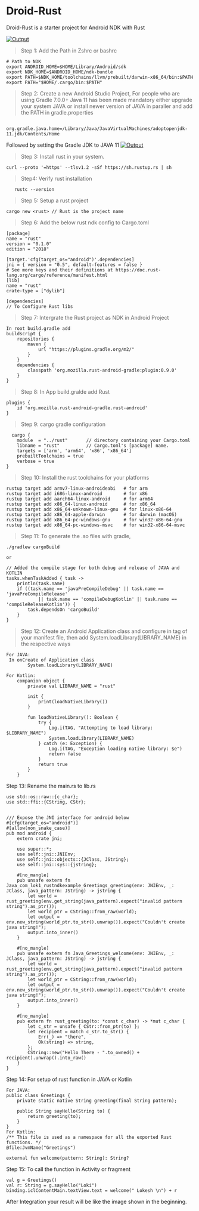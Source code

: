 # Droid-Rust
Droid-Rust is a starter project for Android NDK with Rust

[![Output](https://github.com/1ok1/droid-rust-starter/blob/main/droid-ndk-starter.png?raw=true)]()

> Step 1: Add the Path in Zshrc or bashrc
```
# Path to NDK
export ANDROID_HOME=$HOME/Library/Android/sdk
export NDK_HOME=$ANDROID_HOME/ndk-bundle
export PATH=$NDK_HOME/toolchains/llvm/prebuilt/darwin-x86_64/bin:$PATH
export PATH="$HOME/.cargo/bin:$PATH"
```

> Step 2: Create a new Android Studio Project, For people who are using Gradle 7.0.0+ Java 11 has been made mandatory either upgrade your system JAVA or install newer version of JAVA in paraller and add the PATH in gradle.properties
```
    org.gradle.java.home=/Library/Java/JavaVirtualMachines/adoptopenjdk-11.jdk/Contents/Home
```
Followed by setting the Gradle JDK to JAVA 11
[![Output](https://github.com/1ok1/droid-rust-starter/blob/main/jvm-settings.png?raw=true)]()
> Step 3: Install rust in your system.
```
curl --proto '=https' --tlsv1.2 -sSf https://sh.rustup.rs | sh
```

> Step4: Verify rust installation
```
   rustc --version
```

> Step 5: Setup a rust project
```
cargo new <rust> // Rust is the project name
```
>Step 6: Add the below rust ndk config to Cargo.toml
```
[package]
name = "rust"
version = "0.1.0"
edition = "2018"

[target.'cfg(target_os="android")'.dependencies]
jni = { version = "0.5", default-features = false }
# See more keys and their definitions at https://doc.rust-lang.org/cargo/reference/manifest.html
[lib]
name = "rust"
crate-type = ["dylib"]

[dependencies]
// To Configure Rust libs
```

> Step 7: Intergrate the Rust project as NDK in Android Project
```
In root build.gradle add
buildscript {
    repositories {
        maven {
            url "https://plugins.gradle.org/m2/"
        }
    }
    dependencies {
        classpath 'org.mozilla.rust-android-gradle:plugin:0.9.0'
    }
}
```

> Step 8: In App build.gralde add Rust
```
plugins {
    id 'org.mozilla.rust-android-gradle.rust-android'
}
```

> Step 9: cargo gradle configuration
```
  cargo {
    module  = "../rust"       // directory containing your Cargo.toml
    libname = "rust"          // Cargo.toml's [package] name.
    targets = ['arm', 'arm64', 'x86', 'x86_64']
    prebuiltToolchains = true
    verbose = true
}
```

> Step 10: Install the rust toolchains for your platforms
```
rustup target add armv7-linux-androideabi   # for arm
rustup target add i686-linux-android        # for x86
rustup target add aarch64-linux-android     # for arm64
rustup target add x86_64-linux-android      # for x86_64
rustup target add x86_64-unknown-linux-gnu  # for linux-x86-64
rustup target add x86_64-apple-darwin       # for darwin (macOS)
rustup target add x86_64-pc-windows-gnu     # for win32-x86-64-gnu
rustup target add x86_64-pc-windows-msvc    # for win32-x86-64-msvc
```

> Step 11: To generate the .so files with gradle,
```
./gradlew cargoBuild

or

// Added the compile stage for both debug and release of JAVA and KOTLIN
tasks.whenTaskAdded { task ->
    println(task.name)
    if ((task.name == 'javaPreCompileDebug' || task.name == 'javaPreCompileRelease'
            || task.name == 'compileDebugKotlin' || task.name == 'compileReleaseKotlin')) {
        task.dependsOn 'cargoBuild'
    }
}
```

> Step 12: Create an Android Application class and configure in <application> tag of your manifest file, then add System.loadLibrary(LIBRARY_NAME) in the respective ways
```
For JAVA:
 In onCreate of Application class    
        System.loadLibrary(LIBRARY_NAME)

For Kotlin:
    companion object {
        private val LIBRARY_NAME = "rust"

        init {
            print(loadNativeLibrary())
        }

        fun loadNativeLibrary(): Boolean {
            try {
                Log.i(TAG, "Attempting to load library: $LIBRARY_NAME")
                System.loadLibrary(LIBRARY_NAME)
            } catch (e: Exception) {
                Log.i(TAG, "Exception loading native library: $e")
                return false
            }
            return true
        }
    }
```

Step 13: Rename the main.rs to lib.rs
```
use std::os::raw::{c_char};
use std::ffi::{CString, CStr};


/// Expose the JNI interface for android below
#[cfg(target_os="android")]
#[allow(non_snake_case)]
pub mod android {
    extern crate jni;

    use super::*;
    use self::jni::JNIEnv;
    use self::jni::objects::{JClass, JString};
    use self::jni::sys::{jstring};

    #[no_mangle]
    pub unsafe extern fn Java_com_lok1_rustndkexample_Greetings_greeting(env: JNIEnv, _: JClass, java_pattern: JString) -> jstring {
        let world = rust_greeting(env.get_string(java_pattern).expect("invalid pattern string").as_ptr());
        let world_ptr = CString::from_raw(world);
        let output = env.new_string(world_ptr.to_str().unwrap()).expect("Couldn't create java string!");
        output.into_inner()
    }

    #[no_mangle]
    pub unsafe extern fn Java_Greetings_welcome(env: JNIEnv, _: JClass, java_pattern: JString) -> jstring {
        let world = rust_greeting(env.get_string(java_pattern).expect("invalid pattern string").as_ptr());
        let world_ptr = CString::from_raw(world);
        let output = env.new_string(world_ptr.to_str().unwrap()).expect("Couldn't create java string!");
        output.into_inner()
    }

    #[no_mangle]
    pub extern fn rust_greeting(to: *const c_char) -> *mut c_char {
        let c_str = unsafe { CStr::from_ptr(to) };
        let recipient = match c_str.to_str() {
            Err(_) => "there",
            Ok(string) => string,
        };
        CString::new("Hello There - ".to_owned() + recipient).unwrap().into_raw()
    }
}
```

Step 14: For setup of rust function in JAVA or Kotlin
```
For JAVA:
public class Greetings {
    private static native String greeting(final String pattern);

    public String sayHello(String to) {
        return greeting(to);
    }
}
For Kotlin:
/** This file is used as a namespace for all the exported Rust functions. */
@file:JvmName("Greetings")

external fun welcome(pattern: String): String?
```

Step 15: To call the function in Activity or fragment
```
val g = Greetings()
val r: String = g.sayHello("Loki")
binding.iclContentMain.textView.text = welcome(" Lokesh \n") + r
```

After Integration your result will be like the image shown in the beginning.